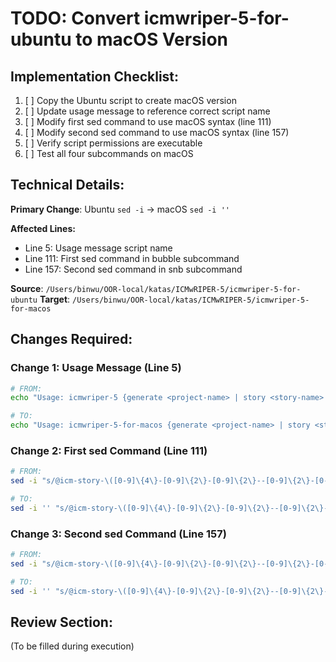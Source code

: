# TODO: Convert icmwriper-5-for-ubuntu to macOS Version

## Implementation Checklist:

1. [ ] Copy the Ubuntu script to create macOS version
2. [ ] Update usage message to reference correct script name
3. [ ] Modify first sed command to use macOS syntax (line 111)
4. [ ] Modify second sed command to use macOS syntax (line 157)
5. [ ] Verify script permissions are executable
6. [ ] Test all four subcommands on macOS

## Technical Details:

**Primary Change**: Ubuntu `sed -i` → macOS `sed -i ''`

**Affected Lines:**
- Line 5: Usage message script name
- Line 111: First sed command in bubble subcommand
- Line 157: Second sed command in snb subcommand

**Source**: `/Users/binwu/OOR-local/katas/ICMwRIPER-5/icmwriper-5-for-ubuntu`
**Target**: `/Users/binwu/OOR-local/katas/ICMwRIPER-5/icmwriper-5-for-macos`

## Changes Required:

### Change 1: Usage Message (Line 5)
```bash
# FROM:
echo "Usage: icmwriper-5 {generate <project-name> | story <story-name> | bubble <bubble-name> | snb <story-name>}"

# TO:
echo "Usage: icmwriper-5-for-macos {generate <project-name> | story <story-name> | bubble <bubble-name> | snb <story-name>}"
```

### Change 2: First sed Command (Line 111)
```bash
# FROM:
sed -i "s/@icm-story-\([0-9]\{4\}-[0-9]\{2\}-[0-9]\{2\}--[0-9]\{2\}-[0-9]\{2\}\|yyyy-mm-dd--hh-mm\)\.md/@$LATEST_STORY/g" "$TARGET_FILE"

# TO:
sed -i '' "s/@icm-story-\([0-9]\{4\}-[0-9]\{2\}-[0-9]\{2\}--[0-9]\{2\}-[0-9]\{2\}\|yyyy-mm-dd--hh-mm\)\.md/@$LATEST_STORY/g" "$TARGET_FILE"
```

### Change 3: Second sed Command (Line 157)
```bash
# FROM:
sed -i "s/@icm-story-\([0-9]\{4\}-[0-9]\{2\}-[0-9]\{2\}--[0-9]\{2\}-[0-9]\{2\}\|yyyy-mm-dd--hh-mm\)\.md/@$STORY_TARGET/g" "$BUBBLE_TARGET"

# TO:
sed -i '' "s/@icm-story-\([0-9]\{4\}-[0-9]\{2\}-[0-9]\{2\}--[0-9]\{2\}-[0-9]\{2\}\|yyyy-mm-dd--hh-mm\)\.md/@$STORY_TARGET/g" "$BUBBLE_TARGET"
```

## Review Section:
(To be filled during execution)